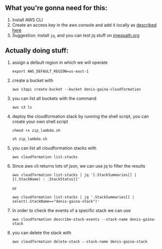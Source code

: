 ## What you're gonna need for this:
1. Install AWS CLI
2. Create an access key in the aws console and add it locally as [described here](https://docs.aws.amazon.com/cli/latest/userguide/cli-configure-files.html#awsui-tabs-0-9610-long-term-credentials)
3. Suggestion: install `jq`, and you can test jq stuff on [jmespath.org](https://jmespath.org/)

## Actually doing stuff:
1. assign a default region in which we will operate

    `export AWS_DEFAULT_REGION=us-east-1`

2. create a bucket with 
   
   `aws s3api create-bucket --bucket denis-gaina-cloudformation`

3. you can list all buckets with the command
   
   `aws s3 ls`

4. deploy the cloudformation stack by running the shell script, you can create your own shell script

    `chmod +x zip_lambda.sh`
    
    `sh zip_lambda.sh`

5. you can list all cloudformation stacks with 
   
   `aws cloudformation list-stacks`

6. Since aws cli returns lots of json, we can use jq to filter the results

    `aws cloudformation list-stacks | jq '[.StackSummaries[] | {(.StackName) : .StackStatus}]'`

    or 

    `aws cloudformation list-stacks | jq '.StackSummaries[] | select(.StackName=="denis-gaina-stack")'`

7. In order to check the events of a specific stack we can use 
    
    `aws cloudformation describe-stack-events --stack-name denis-gaina-stack`

8. you can delete the stack with
    
    `aws cloudformation delete-stack --stack-name denis-gaina-stack`